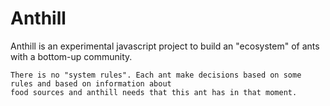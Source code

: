 Anthill
=======

  Anthill is an experimental javascript project to build an "ecosystem" of ants with a bottom-up community.
	
	There is no "system rules". Each ant make decisions based on some rules and based on information about 
	food sources and anthill needs that this ant has in that moment.
